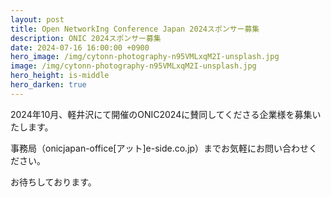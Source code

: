 ```yaml
---
layout: post
title: Open NetworkIng Conference Japan 2024スポンサー募集
description: ONIC 2024スポンサー募集
date: 2024-07-16 16:00:00 +0900
hero_image: /img/cytonn-photography-n95VMLxqM2I-unsplash.jpg
image: /img/cytonn-photography-n95VMLxqM2I-unsplash.jpg
hero_height: is-middle
hero_darken: true
---
```

2024年10月、軽井沢にて開催のONIC2024に賛同してくださる企業様を募集いたします。

事務局（onicjapan-office[アット]e-side.co.jp）までお気軽にお問い合わせください。

お待ちしております。
